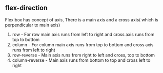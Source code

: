 ## flex-direction
Flex box has concept of axis, There is a main axis and a cross axis( which is 
perpendicular to main axis)
1. row - For row main axis runs from left to right and cross axis runs from top to bottom 
2. column - For column main axis runs from top to bottom and cross axis runs from left to right 
3. row-reverse - Main axis runs from right to left and cross, top  to bottom
4. column-reverse - Main axis runs from bottom to top and cross left to right